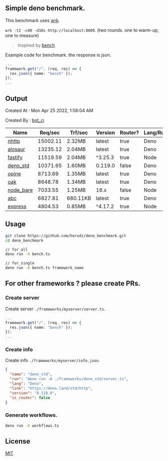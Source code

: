 ## Simple deno benchmark.
This benchmark uses [wrk](https://github.com/wg/wrk).

`wrk -t2 -c40 -d10s http://localhost:8000`. (two rounds. one to warm-up, one to measure)

> Inspired by [bench](https://github.com/denosaurs/bench).

Example code for benchmark. the response is json.
```ts
...
framework.get("/", (req, res) => {
  res.json({ name: "bench" });
});
...
```

## Output
Created At : Mon Apr 25 2022, 1:56:04 AM

Created By : [bot_ci](https://github.com/herudi/deno_benchmarks/commits?author=github-actions%5Bbot%5D)

|Name|Req/sec|Trf/sec|Version|Router?|Lang/Runtime|
|----|----|----|----|----|----|
|[nhttp](https://github.com/nhttp/nhttp)|15002.11|2.32MB|latest|true|Deno|
|[alosaur](https://github.com/alosaur/alosaur)|13235.12|2.04MB|latest|true|Deno|
|[fastify](https://github.com/fastify/fastify)|11519.59|2.04MB|^3.25.3|true|Node|
|[deno_std](https://deno.land/std/http)|10371.65|1.60MB|0.119.0|false|Deno|
|[opine](https://github.com/cmorten/opine)|8713.69|1.35MB|latest|true|Deno|
|[oak](https://github.com/oakserver/oak)|8648.78|1.34MB|latest|true|Deno|
|[node_bare](https://nodejs.org)|7033.55|1.25MB|16.x|false|Node|
|[abc](https://deno.land/x/abc)|6827.81|680.11KB|latest|true|Deno|
|[express](https://github.com/expressjs/express)|4804.53|0.85MB|^4.17.2|true|Node|


## Usage
```bash
git clone https://github.com/herudi/deno_benchmark.git
cd deno_benchmark

// for_all
deno run -A bench.ts

// for_single
deno run -A bench.ts framework_name
```
## For other frameworks ? please create PRs.
### Create server
Create server `./frameworks/myserver/server.ts`.
```ts
...
framework.get("/", (req, res) => {
  res.json({ name: "bench" });
});
...
```
### Create info
Create info `./frameworks/myserver/info.json`.
```json
{
  "name": "deno_std",
  "run": "deno run -A ./frameworks/deno_std/server.ts",
  "lang": "Deno",
  "link": "https://deno.land/std/http",
  "version": "0.119.0",
  "is_router": false
}
```
### Generate workflows.
```bash
deno run -A workflows.ts
```
## License

[MIT](LICENSE)

